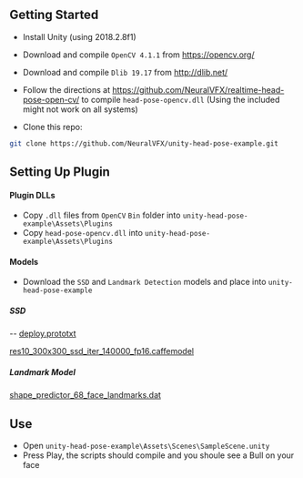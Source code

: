 
## Getting Started
- Install Unity (using 2018.2.8f1)
- Download and compile `OpenCV 4.1.1` from https://opencv.org/
- Download and compile `Dlib 19.17` from http://dlib.net/

- Follow the directions at https://github.com/NeuralVFX/realtime-head-pose-open-cv/ to compile `head-pose-opencv.dll` (Using the included might not work on all systems)

- Clone this repo:

```bash
git clone https://github.com/NeuralVFX/unity-head-pose-example.git
```

## Setting Up Plugin

#### Plugin DLLs
- Copy `.dll` files from `OpenCV` `Bin` folder into `unity-head-pose-example\Assets\Plugins`
- Copy `head-pose-opencv.dll` into  `unity-head-pose-example\Assets\Plugins`
#### Models
- Download the `SSD` and `Landmark Detection` models and place into `unity-head-pose-example`
##### SSD
-- [deploy.prototxt](https://github.com/spmallick/learnopencv/blob/master/FaceDetectionComparison/models/deploy.prototxt)

[res10_300x300_ssd_iter_140000_fp16.caffemodel](https://github.com/spmallick/learnopencv/raw/master/FaceDetectionComparison/models/res10_300x300_ssd_iter_140000_fp16.caffemodel)
##### Landmark Model
[shape_predictor_68_face_landmarks.dat](https://github.com/italojs/facial-landmarks-recognition-/blob/master/shape_predictor_68_face_landmarks.dat)

## Use
- Open `unity-head-pose-example\Assets\Scenes\SampleScene.unity`
- Press Play, the scripts should compile and you shoule see a Bull on your face


